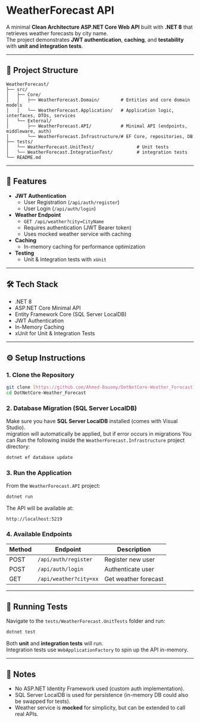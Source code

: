 # WeatherForecast API

A minimal **Clean Architecture ASP.NET Core Web API** built with **.NET 8** that retrieves weather forecasts by city name.  
The project demonstrates **JWT authentication**, **caching**, and **testability** with **unit and integration tests**.

---

## 📂 Project Structure

```
WeatherForecast/
├── src/
│   ├── Core/
│   │   ├── WeatherForecast.Domain/        # Entities and core domain models
│   │   └── WeatherForecast.Application/   # Application logic, interfaces, DTOs, services
│   └── External/
│       ├── WeatherForecast.API/           # Minimal API (endpoints, middleware, auth)
│       └── WeatherForecast.Infrastructure/# EF Core, repositories, DB
├── tests/
│   └── WeatherForecast.UnitTest/                # Unit tests
│   └── WeatherForecast.IntegrationTest/         # integration tests
└── README.md
```

---

## 🚀 Features

- **JWT Authentication**
  - User Registration (`/api/auth/register`)
  - User Login (`/api/auth/login`)
- **Weather Endpoint**
  - `GET /api/weather?city=CityName`
  - Requires authentication (JWT Bearer token)
  - Uses mocked weather service with caching
- **Caching**
  - In-memory caching for performance optimization
- **Testing**
  - Unit & Integration tests with `xUnit`

---

## 🛠️ Tech Stack

- .NET 8
- ASP.NET Core Minimal API
- Entity Framework Core (SQL Server LocalDB)
- JWT Authentication
- In-Memory Caching
- xUnit for Unit & Integration Tests

---

## ⚙️ Setup Instructions

### 1. Clone the Repository
```bash
git clone [https://github.com/Ahmed-Bauomy/DotNetCore-Weather_Forecast]
cd DotNetCore-Weather_Forecast
```

### 2. Database Migration (SQL Server LocalDB)
Make sure you have **SQL Server LocalDB** installed (comes with Visual Studio).  
migration will automatically be applied, but if error occurs in migrations
You can Run the following inside the `WeatherForecast.Infrastructure` project directory:

```bash
dotnet ef database update
```


### 3. Run the Application
From the `WeatherForecast.API` project:

```bash
dotnet run
```

The API will be available at:
```
http://localhost:5219
```

### 4. Available Endpoints
| Method | Endpoint              | Description           |
|--------|------------------------|-----------------------|
| POST   | `/api/auth/register`  | Register new user     |
| POST   | `/api/auth/login`     | Authenticate user     |
| GET    | `/api/weather?city=xx`| Get weather forecast  |

---

## 🧪 Running Tests

Navigate to the `tests/WeatherForecast.UnitTests` folder and run:

```bash
dotnet test
```

Both **unit** and **integration tests** will run.  
Integration tests use `WebApplicationFactory` to spin up the API in-memory.

---

## 📌 Notes

- No ASP.NET Identity Framework used (custom auth implementation).  
- SQL Server LocalDB is used for persistence (in-memory DB could also be swapped for tests).  
- Weather service is **mocked** for simplicity, but can be extended to call real APIs.
